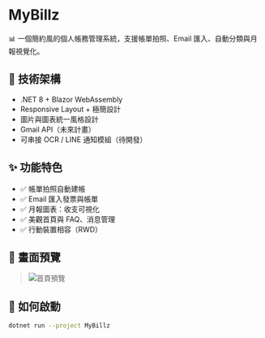 # MyBillz

📊 一個簡約風的個人帳務管理系統，支援帳單拍照、Email 匯入、自動分類與月報視覺化。

## 🔧 技術架構

- .NET 8 + Blazor WebAssembly
- Responsive Layout + 極簡設計
- 圖片與圖表統一風格設計
- Gmail API（未來計畫）
- 可串接 OCR / LINE 通知模組（待開發）

## ✨ 功能特色

- ✅ 帳單拍照自動建帳
- ✅ Email 匯入發票與帳單
- ✅ 月報圖表：收支可視化
- ✅ 美觀首頁與 FAQ、消息管理
- ✅ 行動裝置相容（RWD）

## 📸 畫面預覽

> ![首頁預覽](./wwwroot/images/preview-home.png)

## 🚀 如何啟動

```bash
dotnet run --project MyBillz
